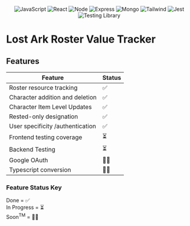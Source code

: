 <div align='center'>

![JavaScript](https://img.shields.io/badge/javascript-%23323330.svg?style=for-the-badge&logo=javascript&logoColor=%23F7DF1E)
![React](https://img.shields.io/badge/react-%2320232a.svg?style=for-the-badge&logo=react&logoColor=%2361DAFB)
![Node](https://img.shields.io/badge/-node-339933?style=for-the-badge&logo=node.js&logoColor=white)
![Express](https://img.shields.io/badge/express-%23404d59.svg?style=for-the-badge&logo=express&logoColor=%2361DAFB)
![Mongo](https://img.shields.io/badge/MongoDB-4EA94B?style=for-the-badge&logo=mongodb&logoColor=white)
![Tailwind](https://img.shields.io/badge/Tailwind_CSS-38B2AC?style=for-the-badge&logo=tailwind-css&logoColor=white)
![Jest](https://img.shields.io/badge/Jest-323330?style=for-the-badge&logo=Jest&logoColor=white)
![Testing Library](https://img.shields.io/badge/testing%20library-323330?style=for-the-badge&logo=testing-library&logoColor=red)

</div>

# Lost Ark Roster Value Tracker

## Features

| Feature                          | Status |
| -------------------------------- | ------ |
| Roster resource tracking         | ✅     |
| Character addition and deletion  | ✅     |
| Character Item Level Updates     | ✅     |
| Rested-only designation          | ✅     |
| User specificity /authentication | ✅     |
| Frontend testing coverage        | ⏳     |
| Backend Testing                  | ⏳     |
| Google OAuth                     | 🙏🏾     |
| Typescript conversion            | 🙏🏾     |

### Feature Status Key

Done = ✅
<br>
In Progress = ⏳
<br>
Soon<sup>TM</sup> = 🙏🏾
